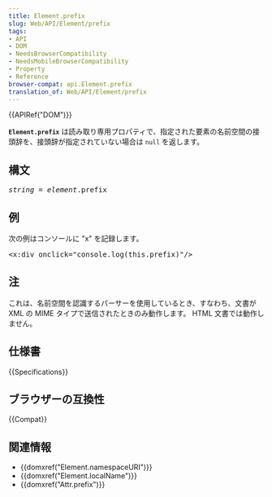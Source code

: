 ```yaml
---
title: Element.prefix
slug: Web/API/Element/prefix
tags:
- API
- DOM
- NeedsBrowserCompatibility
- NeedsMobileBrowserCompatibility
- Property
- Reference
browser-compat: api.Element.prefix
translation_of: Web/API/Element/prefix
---
```

<div>{{APIRef("DOM")}}</div>

<p><code><strong>Element.prefix</strong></code> は読み取り専用プロパティで、指定された要素の名前空間の接頭辞を、接頭辞が指定されていない場合は <code>null</code> を返します。</p>

<h2 id="Syntax">構文</h2>

<pre class="brush: js"><var>string</var> = <var>element</var>.prefix
</pre>

<h2 id="Examples">例</h2>

<p>次の例はコンソールに "x" を記録します。</p>

<pre class="brush:xml">&lt;x:div onclick="console.log(this.prefix)"/&gt;
</pre>

<h2 id="Notes">注</h2>

<p>これは、名前空間を認識するパーサーを使用しているとき、すなわち、文書が XML の MIME タイプで送信されたときのみ動作します。 HTML 文書では動作しません。</p>

<h2 id="Specifications">仕様書</h2>

{{Specifications}}

<h2 id="Browser_compatibility">ブラウザーの互換性</h2>

<p>{{Compat}}</p>

<h2 id="See_also">関連情報</h2>

<ul>
  <li>{{domxref("Element.namespaceURI")}}</li>
  <li>{{domxref("Element.localName")}}</li>
  <li>{{domxref("Attr.prefix")}}</li>
</ul>
